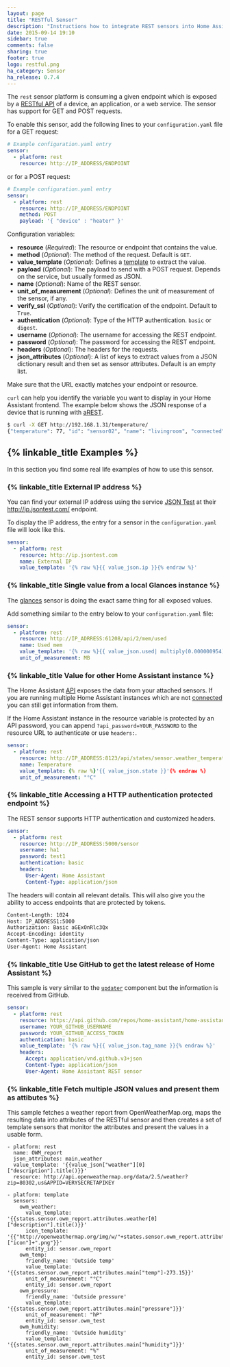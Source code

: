 ```yaml
---
layout: page
title: "RESTful Sensor"
description: "Instructions how to integrate REST sensors into Home Assistant."
date: 2015-09-14 19:10
sidebar: true
comments: false
sharing: true
footer: true
logo: restful.png
ha_category: Sensor
ha_release: 0.7.4
---
```



The `rest` sensor platform is consuming a given endpoint which is exposed by a [RESTful API](https://en.wikipedia.org/wiki/Representational_state_transfer) of a device, an application, or a web service. The sensor has support for GET and POST requests.

To enable this sensor, add the following lines to your `configuration.yaml` file for a GET request:

```yaml
# Example configuration.yaml entry
sensor:
  - platform: rest
    resource: http://IP_ADDRESS/ENDPOINT
```

or for a POST request:

```yaml
# Example configuration.yaml entry
sensor:
  - platform: rest
    resource: http://IP_ADDRESS/ENDPOINT
    method: POST
    payload: '{ "device" : "heater" }'
```

Configuration variables:

- **resource** (*Required*): The resource or endpoint that contains the value.
- **method** (*Optional*): The method of the request. Default is `GET`.
- **value_template** (*Optional*): Defines a [template](/topics/templating/) to extract the value.
- **payload** (*Optional*): The payload to send with a POST request. Depends on the service, but usually formed as JSON.
- **name** (*Optional*): Name of the REST sensor.
- **unit_of_measurement** (*Optional*): Defines the unit of measurement of the sensor, if any.
- **verify_ssl** (*Optional*): Verify the certification of the endpoint. Default to `True`.
- **authentication** (*Optional*): Type of the HTTP authentication. `basic` or `digest`.
- **username** (*Optional*): The username for accessing the REST endpoint.
- **password** (*Optional*): The password for accessing the REST endpoint.
- **headers** (*Optional*): The headers for the requests.
- **json_attributes** (*Optional*): A list of keys to extract values from a JSON dictionary result and then set as sensor attributes. Default is an empty list.

<p class='note warning'>
Make sure that the URL exactly matches your endpoint or resource.
</p>

`curl` can help you identify the variable you want to display in your Home Assistant frontend. The example below shows the JSON response of a device that is running with [aREST](http://arest.io/).

```bash
$ curl -X GET http://192.168.1.31/temperature/
{"temperature": 77, "id": "sensor02", "name": "livingroom", "connected": true}
```

## {% linkable_title Examples %}

In this section you find some real life examples of how to use this sensor.

### {% linkable_title External IP address %}

You can find your external IP address using the service [JSON Test](http://www.jsontest.com) at their http://ip.jsontest.com/ endpoint.

To display the IP address, the entry for a sensor in the `configuration.yaml` file will look like this.

```yaml
sensor:
  - platform: rest
    resource: http://ip.jsontest.com
    name: External IP
    value_template: '{% raw %}{{ value_json.ip }}{% endraw %}'
```

### {% linkable_title Single value from a local Glances instance %}

The [glances](/components/sensor.glances/) sensor is doing the exact same thing for all exposed values.

Add something similar to the entry below to your `configuration.yaml` file:

```yaml
sensor:
  - platform: rest
    resource: http://IP_ADRRESS:61208/api/2/mem/used
    name: Used mem
    value_template: '{% raw %}{{ value_json.used| multiply(0.000000954) | round(0) }}{% endraw %}'
    unit_of_measurement: MB
```

### {% linkable_title Value for other Home Assistant instance %}

The Home Assistant [API](/developers/rest_api/) exposes the data from your attached sensors. If you are running multiple Home Assistant instances which are not [connected](/developers/architecture/#multiple-connected-instances) you can still get information from them.

If the Home Assistant instance in the resource variable is protected by an API password, you can append `?api_password=YOUR_PASSWORD` to the resource URL to authenticate or use `headers:`.

```yaml
sensor:
  - platform: rest
    resource: http://IP_ADDRESS:8123/api/states/sensor.weather_temperature
    name: Temperature
    value_template: {% raw %}'{{ value_json.state }}'{% endraw %}
    unit_of_measurement: "°C"
```

### {% linkable_title Accessing a HTTP authentication protected endpoint %}

The REST sensor supports HTTP authentication and customized headers.

```yaml
sensor:
  - platform: rest
    resource: http://IP_ADDRESS:5000/sensor
    username: ha1
    password: test1
    authentication: basic
    headers:
      User-Agent: Home Assistant
      Content-Type: application/json
```

The headers will contain all relevant details. This will also give you the ability to access endpoints that are protected by tokens. 

```bash
Content-Length: 1024
Host: IP_ADDRESS1:5000
Authorization: Basic aGExOnRlc3Qx
Accept-Encoding: identity
Content-Type: application/json
User-Agent: Home Assistant
```

### {% linkable_title Use GitHub to get the latest release of Home Assistant %}

This sample is very similar to the [`updater`](/components/updater/) component but the information is received from GitHub.

```yaml
sensor:
  - platform: rest
    resource: https://api.github.com/repos/home-assistant/home-assistant/releases/latest
    username: YOUR_GITHUB_USERNAME
    password: YOUR_GITHUB_ACCESS_TOKEN
    authentication: basic
    value_template: '{% raw %}{{ value_json.tag_name }}{% endraw %}'
    headers:
      Accept: application/vnd.github.v3+json
      Content-Type: application/json
      User-Agent: Home Assistant REST sensor
```

### {% linkable_title Fetch multiple JSON values and present them as attibutes %}

This sample fetches a weather report from OpenWeatherMap.org, maps the
resulting data into attributes of the RESTful sensor and then creates
a set of template sensors that monitor the attributes and present the
values in a usable form.

```
- platform: rest
  name: OWM_report
  json_attributes: main,weather
  value_template: '{{value_json["weather"][0]["description"].title()}}'
  resource: http://api.openweathermap.org/data/2.5/weather?zip=80302,us&APPID=VERYSECRETAPIKEY

- platform: template
  sensors:
    owm_weather:
      value_template: '{{states.sensor.owm_report.attributes.weather[0]["description"].title()}}'
      icon_template: '{{"http://openweathermap.org/img/w/"+states.sensor.owm_report.attributes.weather[0]["icon"]+".png"}}'
      entity_id: sensor.owm_report
    owm_temp:
      friendly_name: 'Outside temp'
      value_template: '{{states.sensor.owm_report.attributes.main["temp"]-273.15}}'
      unit_of_measurement: "°C"
      entity_id: sensor.owm_report
    owm_pressure:
      friendly_name: 'Outside pressure'
      value_template: '{{states.sensor.owm_report.attributes.main["pressure"]}}'
      unit_of_measurement: "hP"
      entity_id: sensor.owm_test
    owm_humidity:
      friendly_name: 'Outside humidity'
      value_template: '{{states.sensor.owm_report.attributes.main["humidity"]}}'
      unit_of_measurement: "%"
      entity_id: sensor.owm_test
```

